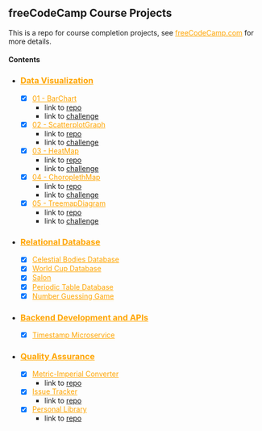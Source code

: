## freeCodeCamp Course Projects
This is a repo for course completion projects, see <a href="https://www.freecodecamp.org/" style="color: orange;">freeCodeCamp.com</a> for more details.



#### Contents

  - ### <a href="https://www.freecodecamp.org/learn/data-visualization/" style="color: orange;">Data Visualization</a> 
    - [x] <a target="_blank" href="https://codepen.io/pakkerman/pen/vYbPBqw" style="color: orange;">01 - BarChart</a>
      -  link to [repo](https://github.com/Pakkerman/FFC-BarChart/tree/2dddcb9583403141c42d4471f46dfc03bc9b8ce2)
      -  link to [challenge](https://www.freecodecamp.org/learn/data-visualization/data-visualization-projects/visualize-data-with-a-bar-chart)
    - [x] <a target="_blank" href="https://codepen.io/pakkerman/pen/bGzPwQr" style="color: orange;">02 - ScatterplotGraph</a>
      -  link to [repo](https://github.com/Pakkerman/FFC-ScatterplotGraph/tree/4e91681cd386f41957804840da3c85829363f114)
      -  link to [challenge](https://www.freecodecamp.org/learn/data-visualization/data-visualization-projects/visualize-data-with-a-scatterplot-graph)
    - [x] <a target="_blank" href="https://codepen.io/pakkerman/pen/GReKaVm" style="color: orange;">03 - HeatMap</a>
      -  link to [repo](https://github.com/Pakkerman/FFC-HeatMap/tree/e3989318e3cf6121da3e477b0d9e1ff7dee85ffe)
      -  link to [challenge](https://www.freecodecamp.org/learn/data-visualization/data-visualization-projects/visualize-data-with-a-heat-map)
    - [x] <a target="_blank" href="https://codepen.io/pakkerman/pen/eYXJRzE" style="color: orange;">04 - ChoroplethMap</a>
      -  link to [repo](https://github.com/Pakkerman/FFC-ChoroplethMap/tree/be18b1fbd9eae8d3d1d69d46786c1e91b2456f37)
      -  link to [challenge](https://www.freecodecamp.org/learn/data-visualization/data-visualization-projects/visualize-data-with-a-choropleth-map)
    - [x] <a target="_blank" href="https://www.freecodecamp.org/learn/data-visualization/data-visualization-projects/visualize-data-with-a-treemap-diagram" style="color: orange;">05 - TreemapDiagram</a>
      -  link to [repo](https://github.com/Pakkerman/FFC-TreemapDiagram/tree/d1ee47f1e8194559d2edeeb10cb0ec9574c5f97c)
      -  link to [challenge](https://www.freecodecamp.org/learn/data-visualization/data-visualization-projects/visualize-data-with-a-treemap-diagram)

  - ### <a href="https://www.freecodecamp.org/learn/relational-database" style="color: orange;">Relational Database</a>
    - [x] <a target="_blank" href="https://www.freecodecamp.org/learn/relational-database/build-a-celestial-bodies-database-project/build-a-celestial-bodies-database" style="color: orange;">Celestial Bodies Database</a>
    - [x] <a target="_blank" href="https://www.freecodecamp.org/learn/relational-database/build-a-world-cup-database-project/build-a-world-cup-database" style="color: orange;">World Cup Database</a>
    - [x] <a target="_blank" href="https://www.freecodecamp.org/learn/relational-database/build-a-salon-appointment-scheduler-project/build-a-salon-appointment-scheduler" style="color: orange;">Salon</a>
    - [x] <a target="_blank" href="https://www.freecodecamp.org/learn/relational-database/build-a-periodic-table-database-project/build-a-periodic-table-database" style="color: orange;">Periodic Table Database</a>
    - [x] <a target="_blank" href="https://www.freecodecamp.org/learn/relational-database/build-a-number-guessing-game-project/build-a-number-guessing-game" style="color: orange;">Number Guessing Game</a>

  - ### <a href="https://www.freecodecamp.org/learn/back-end-development-and-apis" style="color: orange;">Backend Development and APIs</a>
    - [x] <a target="_blank" href="https://www.freecodecamp.org/learn/back-end-development-and-apis/back-end-development-and-apis-projects/timestamp-microservice" style="color: orange;">Timestamp Microservice</a>

  - ### <a href="https://www.freecodecamp.org/learn/quality-assurance" style="color: orange;">Quality Assurance</a>
    - [x] <a target="_blank" href="https://www.freecodecamp.org/learn/quality-assurance/quality-assurance-projects/metric-imperial-converter" style="color: orange;">Metric-Imperial Converter</a>
      -  link to [repo](https://github.com/Pakkerman/FFC-MeterImpConverter)
    - [x] <a target="_blank" href="https://www.freecodecamp.org/learn/quality-assurance/quality-assurance-projects/issue-tracker" style="color: orange;">Issue Tracker</a>
      -  link to [repo](https://github.com/Pakkerman/FFC-IssueTracker)
    - [x] <a target="_blank" href="https://www.freecodecamp.org/learn/quality-assurance/quality-assurance-projects/personal-library" style="color: orange;">Personal Library</a>
      -  link to [repo](https://github.com/Pakkerman/FFC-Library)
